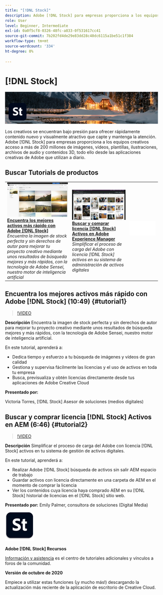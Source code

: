 ```yaml
---
title: "[!DNL Stock]"
description: Adobe [!DNL Stock] para empresas proporciona a los equipos creativos acceso a más de 200 millones de imágenes, vídeos, plantillas, ilustraciones, archivos de audio y activos 3D
role: User
level: Beginner, Intermediate
exl-id: 0a0f5cf8-0326-48fc-a833-0f531617cc41
source-git-commit: 7b202fd4de29e83dd28c40dc6115a1be51c1f384
workflow-type: tm+mt
source-wordcount: '334'
ht-degree: 0%

---
```


# [!DNL Stock]

![Tutorial Hero Image](../assets/Stock.jpg)

Los creativos se encuentran bajo presión para ofrecer rápidamente contenido nuevo y visualmente atractivo que capte y mantenga la atención. Adobe [!DNL Stock] para empresas proporciona a los equipos creativos acceso a más de 200 millones de imágenes, vídeos, plantillas, ilustraciones, archivos de audio y contenidos 3D, todo ello desde las aplicaciones creativas de Adobe que utilizan a diario.

## Buscar Tutorials de productos

<table style="table-layout:fixed">
<tr>
 <td>
   <a href="stock.md#tutorial1">
      <img alt="Encuentra los mejores activos más rápido con Adobe [!DNL Stock]" src="../assets/stock_torres_thumbnail.jpg" />
   </a>
    <div>
   <a href="stock.md#tutorial1"><strong>Encuentra los mejores activos más rápido con Adobe [!DNL Stock]</strong></a>
    </div>
    <em>Encuentra la imagen de stock perfecta y sin derechos de autor para mejorar tu proyecto creativo mediante unos resultados de búsqueda mejores y más rápidos, con la tecnología de Adobe Sensei, nuestro motor de inteligencia artificial</em>
    <br>
  </td>
  <td>
   <a href="stock.md#tutorial2">
      <img alt="Buscar y comprar licencia [!DNL Stock] Activos en AEM" src="../assets/stock_aemintegration_palmer_thumbnail.jpg" />
   </a>
    <div>
   <a href="stock.md#tutorial2"><strong>Buscar y comprar licencia [!DNL Stock] Activos en Adobe Experience Manager</strong></a>
    </div>
    <em>Simplificar el proceso de carga del Adobe con licencia [!DNL Stock] activos en su sistema de administración de activos digitales</em>
    <br>
  </td>
  <td>
    <img alt="Separador" src="../assets/Whitespacer.png" />
    <div>
    <br>
  </td>
</tr>
</table>

## Encuentra los mejores activos más rápido con Adobe [!DNL Stock] (10:49) {#tutorial1}

>[!VIDEO](https://video.tv.adobe.com/v/326951?hidetitle=true)

**Descripción**
Encuentra la imagen de stock perfecta y sin derechos de autor para mejorar tu proyecto creativo mediante unos resultados de búsqueda mejores y más rápidos, con la tecnología de Adobe Sensei, nuestro motor de inteligencia artificial.

En este tutorial, aprenderá a:
* Dedica tiempo y esfuerzo a tu búsqueda de imágenes y vídeos de gran calidad
* Gestiona y supervisa fácilmente las licencias y el uso de activos en toda tu empresa
* Busca, previsualiza y obtén licencias directamente desde tus aplicaciones de Adobe Creative Cloud

**Presentado por:**

Victoria Torres, [!DNL Stock] Asesor de soluciones (medios digitales)

## Buscar y comprar licencia [!DNL Stock] Activos en AEM (6:46) {#tutorial2}

>[!VIDEO](https://video.tv.adobe.com/v/326952?hidetitle=true)

**Descripción**
Simplificar el proceso de carga del Adobe con licencia [!DNL Stock] activos en tu sistema de gestión de activos digitales.

En este tutorial, aprenderá a:
* Realizar Adobe [!DNL Stock] búsqueda de activos sin salir AEM espacio de trabajo
* Guardar activos con licencia directamente en una carpeta de AEM en el momento de comprar la licencia
* Ver los contenidos cuya licencia haya comprado AEM en su [!DNL Stock] historial de licencias en el [!DNL Stock] sitio web.

**Presentado por:**
Emily Palmer, consultora de soluciones (Digital Media)

![[!DNL Stock] Logotipo](../assets/st_appicon_96.png)

**Adobe [!DNL Stock] Recursos**

[Información y asistencia](https://helpx.adobe.com/support/stock.html) es el centro de tutoriales adicionales y vínculos a foros de la comunidad.

**Versión de octubre de 2020**

Empiece a utilizar estas funciones (¡y mucho más!) descargando la actualización más reciente de la aplicación de escritorio de Creative Cloud.
